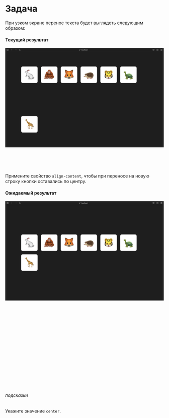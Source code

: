 # Задача

При узком экране перенос текста будет выглядеть следующим образом:

#### Текущий результат

![](img/initial.png)

<br><br><br>

Примените свойство `align-content`, чтобы при переносе на новую строку кнопки оставались по центру.

#### Ожидаемый результат

![](img/expected.png)

<br><br><br><br><br><br><br><br><br><br><br><br><br><br><br>

###### подсказки

Укажите значение `center`.